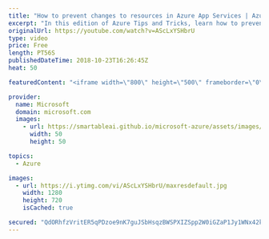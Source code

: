 ```yaml
---
title: "How to prevent changes to resources in Azure App Services | Azure Tips and Tricks"
excerpt: "In this edition of Azure Tips and Tricks, learn how to prevent changes to resources in the Azure App Service. In the Azure App Service, you can easily create locks to prevent other users in your organization from accidentally deleting or modifying your resources.       For more tips and tricks, visit:"
originalUrl: https://youtube.com/watch?v=AScLxYSHbrU
type: video
price: Free
length: PT56S
publishedDateTime: 2018-10-23T16:26:45Z
heat: 50

featuredContent: "<iframe width=\"800\" height=\"500\" frameborder=\"0\" src=\"https://www.youtube.com/embed/AScLxYSHbrU\" allow=\"accelerometer; autoplay; encrypted-media; gyroscope; picture-in-picture\" allowfullscreen></iframe>"

provider:
  name: Microsoft
  domain: microsoft.com
  images:
    - url: https://smartableai.github.io/microsoft-azure/assets/images/organizations/microsoft.com-50x50.jpg
      width: 50
      height: 50

topics:
  - Azure

images:
  - url: https://i.ytimg.com/vi/AScLxYSHbrU/maxresdefault.jpg
    width: 1280
    height: 720
    isCached: true

secured: "QdORhfzVritER5qPDzoe9nK7guJSbHsqzBWSPXIZSpp2W0iGZaP1Jy1WNx42k+OOuWx1sffY7GRdn7X9f7/n7g+t9Dywc2jLNB6zzSjy4oEVuMiafDEjzcySXsKRogF7lwSaYd/ezp8l4W6J95Mt7TwyCKikMbV2l496gmSlJU4e79RtRbiYxa9uyVpNJVuumJCi3GIr5SgNRioIXn7oDFPxmE9gvXWV0mVs5jTPkhU0L07JX9kkVRl+GeG++jRgkimt4PETzHpJRPS/1ERKxSC0F667E/3Q+eG/kaSm8k1QliyUi19c89qsLZUkFE9dpfJSBXBiQjk1xKNMh2lJg3IdTMw3Maly0vpnbYYpWjUnvBsTDPkGIU899ihhODYd5YyZrZAHpfWM8s66+VZFOsgVfUOohGNfhPdfraSnS38=;O1rH5nmXKgmDqpkAElzRJg=="
---
```


